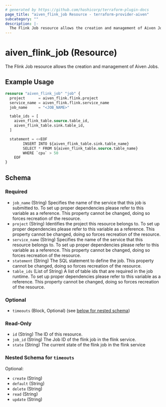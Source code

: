 ```yaml
---
# generated by https://github.com/hashicorp/terraform-plugin-docs
page_title: "aiven_flink_job Resource - terraform-provider-aiven"
subcategory: ""
description: |-
  The Flink Job resource allows the creation and management of Aiven Jobs.
---
```


# aiven_flink_job (Resource)

The Flink Job resource allows the creation and management of Aiven Jobs.

## Example Usage

```terraform
resource "aiven_flink_job" "job" {
  project      = aiven_flink.flink.project
  service_name = aiven_flink.flink.service_name
  job_name     = "<JOB_NAME>"

  table_ids = [
    aiven_flink_table.source.table_id,
    aiven_flink_table.sink.table_id,
  ]

  statement = <<EOF
        INSERT INTO ${aiven_flink_table.sink.table_name}                                            
        SELECT * FROM ${aiven_flink_table.source.table_name}                                        
        WHERE `cpu` > 50                                                                            
    EOF                                                                                             
}
```

<!-- schema generated by tfplugindocs -->
## Schema

### Required

- `job_name` (String) Specifies the name of the service that this job is submitted to. To set up proper dependencies please refer to this variable as a reference. This property cannot be changed, doing so forces recreation of the resource.
- `project` (String) Identifies the project this resource belongs to. To set up proper dependencies please refer to this variable as a reference. This property cannot be changed, doing so forces recreation of the resource.
- `service_name` (String) Specifies the name of the service that this resource belongs to. To set up proper dependencies please refer to this variable as a reference. This property cannot be changed, doing so forces recreation of the resource.
- `statement` (String) The SQL statement to define the job. This property cannot be changed, doing so forces recreation of the resource.
- `table_ids` (List of String) A list of table ids that are required in the job runtime. To set up proper dependencies please refer to this variable as a reference. This property cannot be changed, doing so forces recreation of the resource.

### Optional

- `timeouts` (Block, Optional) (see [below for nested schema](#nestedblock--timeouts))

### Read-Only

- `id` (String) The ID of this resource.
- `job_id` (String) The Job ID of the flink job in the flink service.
- `state` (String) The current state of the flink job in the flink service

<a id="nestedblock--timeouts"></a>
### Nested Schema for `timeouts`

Optional:

- `create` (String)
- `default` (String)
- `delete` (String)
- `read` (String)
- `update` (String)


